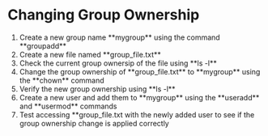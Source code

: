 # Changing Group Ownership
<ol>
	<li> Create a new group name **mygroup** using the command **groupadd** </li>
	<li> Create a new file named **group_file.txt** </li>
	<li> Check the current group ownersip of the file using **ls -l** </li>
	<li> Change the group ownership of **group_file.txt** to **mygroup** using the **chown** command </li>
	<li> Verify the new group ownership using **ls -l** </li>
	<li> Create a new user and add them to **mygroup** using the **useradd** and **usermod** commands </li>
	<li> Test accessing **group_file.txt with the newly added user to see if the group ownership change is applied correctly </li>
</ol>
